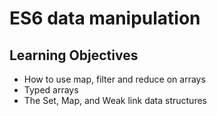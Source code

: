 #  ES6 data manipulation

## Learning Objectives
- How to use map, filter and reduce on arrays
- Typed arrays
- The Set, Map, and Weak link data structures
